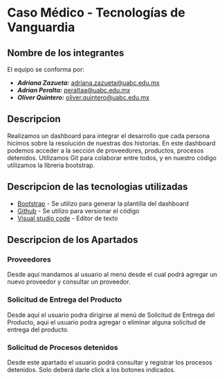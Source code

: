 # Caso Médico - Tecnologías de Vanguardia

## Nombre de los integrantes
El equipo se conforma por:
- ***Adriana Zazueta:*** adriana.zazueta@uabc.edu.mx
- ***Adrian Peralta:*** peraltaa@uabc.edu.mx
- ***Oliver Quintero:*** oliver.quintero@uabc.edu.mx

## Descripcion

Realizamos un dashboard para integrar el desarrollo que cada persona hicimos sobre la resolución de nuestras dos historias. En este dashboard podemos acceder a la sección de proveedores, productos, procesos detenidos.
Utilizamos Git para colaborar entre todos, y en nuestro código utilizamos la libreria bootstrap.

## Descripcion de las tecnologias utilizadas

* [Bootstrap](https://getbootstrap.com/) - Se utilizo para generar la plantilla del dashboard
* [Github](https://getbootstrap.com/) - Se utilizo para versionar el código
* [Visual studio code](https://code.visualstudio.com/) - Editor de texto

## Descripcion de los Apartados

### Proveedores

Desde aquí mandamos al usuario al menú desde el cual podrá agregar un nuevo proveedor y consultar un proveedor.

### Solicitud de Entrega del Producto

Desde aquí el usuario podra dirigirse al menú de Solicitud de Entrega del Producto, aqui el usuario podra agregar o eliminar alguna solicitud de entrega del producto.

### Solicitud de Procesos detenidos

Desde este apartado el usuario podrá consultar y registrar los procesos detenidos. Solo deberá darle click a los botones indicados.
